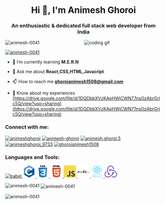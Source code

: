 <h1 align="center">Hi 👋, I'm Animesh Ghoroi</h1>
<h3 align="center">An enthusiastic & dedicated full stack web developer from India</h3>
<img src="https://cdn.dribbble.com/users/1059583/screenshots/4171367/coding-freak.gif" alt="coding gif" width="250px" align="right"/>

<p align="left"> <img src="https://komarev.com/ghpvc/?username=animesh-0041&label=Profile%20views&color=0e75b6&style=flat" alt="animesh-0041" /> </p>

<p align="left"> <a href="https://github.com/ryo-ma/github-profile-trophy"><img src="https://github-profile-trophy.vercel.app/?username=animesh-0041" alt="animesh-0041" /></a> </p>

- 🌱 I’m currently learning **M.E.R.N**

- 💬 Ask me about **React,CSS,HTML,Javacript**

- 📫 How to reach me **ghoroianimesh1508@gmail.com**

- 📄 Know about my experiences [https://drive.google.com/file/d/1DQDbbXVzKApHWjCWN77nsOzAbrGrlc5Q/view?usp=sharing](https://drive.google.com/file/d/1DQDbbXVzKApHWjCWN77nsOzAbrGrlc5Q/view?usp=sharing)

<h3 align="left">Connect with me:</h3>
<p align="left">
<a href="https://twitter.com/animeshghoroi" target="blank"><img align="center" src="https://raw.githubusercontent.com/rahuldkjain/github-profile-readme-generator/master/src/images/icons/Social/twitter.svg" alt="animeshghoroi" height="30" width="40" /></a>
<a href="https://linkedin.com/in/animesh-ghoroi" target="blank"><img align="center" src="https://raw.githubusercontent.com/rahuldkjain/github-profile-readme-generator/master/src/images/icons/Social/linked-in-alt.svg" alt="animesh-ghoroi" height="30" width="40" /></a>
<a href="https://fb.com/animesh.ghoroi.5" target="blank"><img align="center" src="https://raw.githubusercontent.com/rahuldkjain/github-profile-readme-generator/master/src/images/icons/Social/facebook.svg" alt="animesh.ghoroi.5" height="30" width="40" /></a>
<a href="https://instagram.com/animeshghoroi_9733" target="blank"><img align="center" src="https://raw.githubusercontent.com/rahuldkjain/github-profile-readme-generator/master/src/images/icons/Social/instagram.svg" alt="animeshghoroi_9733" height="30" width="40" /></a>
<a href="https://www.leetcode.com/ghoroianimesh1508" target="blank"><img align="center" src="https://raw.githubusercontent.com/rahuldkjain/github-profile-readme-generator/master/src/images/icons/Social/leet-code.svg" alt="ghoroianimesh1508" height="30" width="40" /></a>
</p>

<h3 align="left">Languages and Tools:</h3>
<p align="left"> <a href="https://babeljs.io/" target="_blank" rel="noreferrer"> <img src="https://www.vectorlogo.zone/logos/babeljs/babeljs-icon.svg" alt="babel" width="40" height="40"/> </a> <a href="https://www.cprogramming.com/" target="_blank" rel="noreferrer"> <img src="https://raw.githubusercontent.com/devicons/devicon/master/icons/c/c-original.svg" alt="c" width="40" height="40"/> </a> <a href="https://www.w3schools.com/css/" target="_blank" rel="noreferrer"> <img src="https://raw.githubusercontent.com/devicons/devicon/master/icons/css3/css3-original-wordmark.svg" alt="css3" width="40" height="40"/> </a> <a href="https://www.w3.org/html/" target="_blank" rel="noreferrer"> <img src="https://raw.githubusercontent.com/devicons/devicon/master/icons/html5/html5-original-wordmark.svg" alt="html5" width="40" height="40"/> </a> <a href="https://developer.mozilla.org/en-US/docs/Web/JavaScript" target="_blank" rel="noreferrer"> <img src="https://raw.githubusercontent.com/devicons/devicon/master/icons/javascript/javascript-original.svg" alt="javascript" width="40" height="40"/> </a> <a href="https://nodejs.org" target="_blank" rel="noreferrer"> <img src="https://raw.githubusercontent.com/devicons/devicon/master/icons/nodejs/nodejs-original-wordmark.svg" alt="nodejs" width="40" height="40"/> </a> <a href="https://reactjs.org/" target="_blank" rel="noreferrer"> <img src="https://raw.githubusercontent.com/devicons/devicon/master/icons/react/react-original-wordmark.svg" alt="react" width="40" height="40"/> </a> <a href="https://redux.js.org" target="_blank" rel="noreferrer"> <img src="https://raw.githubusercontent.com/devicons/devicon/master/icons/redux/redux-original.svg" alt="redux" width="40" height="40"/> </a> </p>

<p><img align="left" src="https://github-readme-stats.vercel.app/api/top-langs?username=animesh-0041&show_icons=true&locale=en&layout=compact" alt="animesh-0041" /></p>

<p>&nbsp;<img align="center" src="https://github-readme-stats.vercel.app/api?username=animesh-0041&show_icons=true&locale=en" alt="animesh-0041" /></p>

<p><img align="center" src="https://github-readme-streak-stats.herokuapp.com/?user=animesh-0041&" alt="animesh-0041" /></p>
